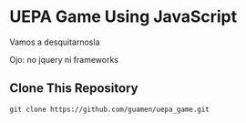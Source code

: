 # UEPA Game Using JavaScript
Vamos a desquitarnosla

Ojo: no jquery ni frameworks


## Clone This Repository

```
git clone https://github.com/guamen/uepa_game.git
```
